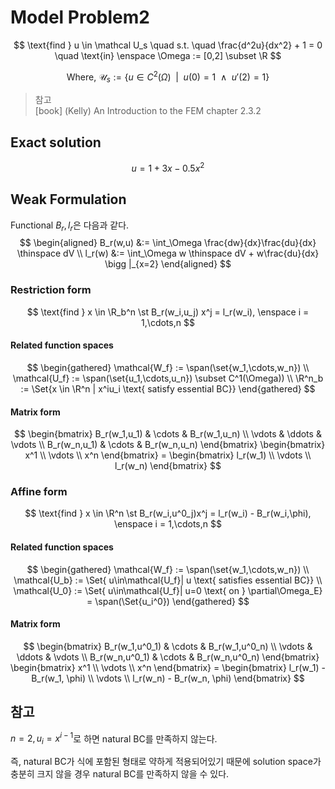 # Model Problem2
$$ \text{find } u \in \mathcal U_s \quad s.t. \quad \frac{d^2u}{dx^2} + 1 = 0 \quad \text{in} \enspace \Omega := [0,2] \subset \R $$

$$ \text{Where, } \mathcal U_s := \{ u \in C^2(\Omega) \enspace | \enspace u(0) = 1 \enspace \land \enspace u'(2) = 1 \} $$

> 참고  
> [book] (Kelly) An Introduction to the FEM chapter 2.3.2

## Exact solution
$$ u = 1 + 3x - 0.5x^2 $$

## Weak Formulation
Functional $B_r,l_r$은 다음과 같다.
$$ \begin{aligned} B_r(w,u) &:= \int_\Omega \frac{dw}{dx}\frac{du}{dx} \thinspace dV \\ l_r(w) &:= \int_\Omega w \thinspace dV + w\frac{du}{dx} \bigg |_{x=2} \end{aligned} $$

### Restriction form
$$ \text{find } x \in \R_b^n \st B_r(w_i,u_j) x^j = l_r(w_i), \enspace i = 1,\cdots,n $$

#### Related function spaces
$$ \begin{gathered} \mathcal{W_f} := \span(\set{w_1,\cdots,w_n}) \\ \mathcal{U_f} := \span(\set{u_1,\cdots,u_n}) \subset C^1(\Omega))  \\ \R^n_b := \Set{x \in \R^n | x^iu_i \text{ satisfy essential BC}} \end{gathered} $$

#### Matrix form
$$ \begin{bmatrix} B_r(w_1,u_1) & \cdots & B_r(w_1,u_n) \\ \vdots & \ddots & \vdots \\ B_r(w_n,u_1) & \cdots & B_r(w_n,u_n) \end{bmatrix} \begin{bmatrix} x^1 \\ \vdots \\ x^n \end{bmatrix} = \begin{bmatrix} l_r(w_1) \\ \vdots \\ l_r(w_n) \end{bmatrix} $$

### Affine form
$$ \text{find } x \in \R^n \st B_r(w_i,u^0_j)x^j = l_r(w_i) - B_r(w_i,\phi), \enspace i = 1,\cdots,n $$

#### Related function spaces
$$ \begin{gathered} \mathcal{W_f} := \span(\set{w_1,\cdots,w_n}) \\ \mathcal{U_b} := \Set{ u\in\mathcal{U_f}| u \text{ satisfies essential BC}} \\ \mathcal{U_0} := \Set{ u\in\mathcal{U_f}| u=0 \text{ on } \partial\Omega_E} = \span(\Set{u_i^0}) \end{gathered} $$

#### Matrix form
$$ \begin{bmatrix} B_r(w_1,u^0_1) & \cdots & B_r(w_1,u^0_n) \\ \vdots & \ddots & \vdots \\ B_r(w_n,u^0_1) & \cdots & B_r(w_n,u^0_n) \end{bmatrix} \begin{bmatrix} x^1 \\ \vdots \\ x^n \end{bmatrix} = \begin{bmatrix} l_r(w_1) - B_r(w_1, \phi) \\ \vdots \\ l_r(w_n) - B_r(w_n, \phi) \end{bmatrix} $$

## 참고
$n=2, u_i = x^{i-1}$로 하면 natural BC를 만족하지 않는다. 

즉, natural BC가 식에 포함된 형태로 약하게 적용되어있기 때문에 solution space가 충분히 크지 않을 경우 natural BC를 만족하지 않을 수 있다.
